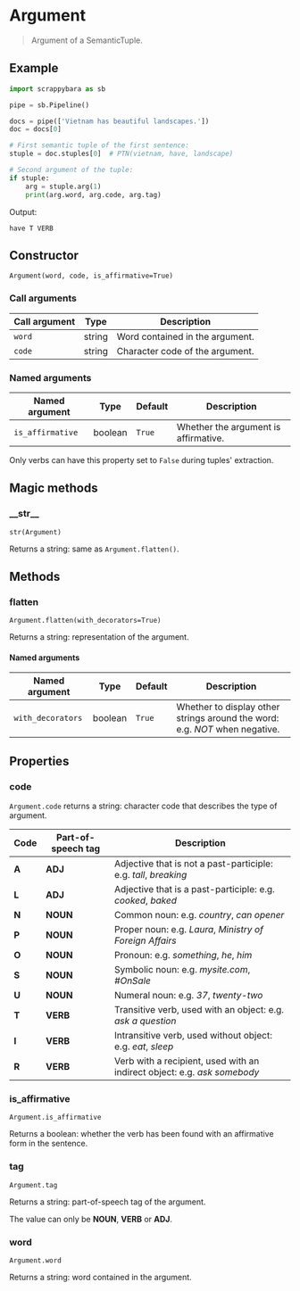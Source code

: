 # Argument

> Argument of a SemanticTuple.

## Example

```python
import scrappybara as sb

pipe = sb.Pipeline()

docs = pipe(['Vietnam has beautiful landscapes.'])
doc = docs[0]

# First semantic tuple of the first sentence:
stuple = doc.stuples[0]  # PTN(vietnam, have, landscape)

# Second argument of the tuple:
if stuple:
    arg = stuple.arg(1)
    print(arg.word, arg.code, arg.tag)
```

Output:

```terminal
have T VERB
```

## Constructor

`Argument(word, code, is_affirmative=True)`

### Call arguments

Call argument | Type | Description
-- | -- | --
`word` | string | Word contained in the argument.
`code` | string | Character code of the argument.

### Named arguments

Named argument | Type | Default | Description
-- | -- | -- | --
`is_affirmative` | boolean | `True` | Whether the argument is affirmative.

Only verbs can have this property set to `False` during tuples' extraction.

## Magic methods

### \_\_str\_\_

`str(Argument)`

Returns a string: same as `Argument.flatten()`.

## Methods

### flatten

`Argument.flatten(with_decorators=True)`

Returns a string: representation of the argument.

#### Named arguments

Named argument | Type | Default | Description
-- | -- | -- | --
`with_decorators` | boolean | `True` | Whether to display other strings around the word: e.g. *NOT* when negative.

## Properties

### code

`Argument.code` returns a string: character code that describes the type of argument.

Code | Part-of-speech tag | Description
-- | -- | --
**A** | **ADJ** | Adjective that is not a past-participle: e.g. *tall*, *breaking*
**L** | **ADJ** | Adjective that is a past-participle: e.g. *cooked*, *baked*
**N** | **NOUN** | Common noun: e.g. *country*, *can opener*
**P** | **NOUN** | Proper noun: e.g. *Laura*, *Ministry of Foreign Affairs*
**O** | **NOUN** | Pronoun: e.g. *something*, *he*, *him*
**S** | **NOUN** | Symbolic noun: e.g. *mysite.com*, *#OnSale*
**U** | **NOUN** | Numeral noun: e.g. *37*, *twenty-two*
**T** | **VERB** | Transitive verb, used with an object: e.g. *ask a question*
**I** | **VERB** | Intransitive verb, used without object: e.g. *eat*, *sleep*
**R** | **VERB** | Verb with a recipient, used with an indirect object: e.g. *ask somebody* 

### is_affirmative

`Argument.is_affirmative`

Returns a boolean: whether the verb has been found with an affirmative form in the sentence.

### tag

`Argument.tag`

Returns a string: part-of-speech tag of the argument.

The value can only be **NOUN**, **VERB** or **ADJ**.

### word

`Argument.word`

Returns a string: word contained in the argument.
